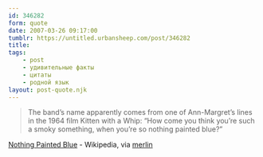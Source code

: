 ```yaml
---
id: 346282
form: quote
date: 2007-03-26 09:17:00
tumblr: https://untitled.urbansheep.com/post/346282
title: 
tags:
    - post
    - удивительные факты
    - цитаты
    - родной язык
layout: post-quote.njk
---
```


<blockquote>
The band&rsquo;s name apparently comes from one of Ann-Margret&rsquo;s lines in the 1964 film Kitten with a Whip: &ldquo;How come you think you&rsquo;re such a smoky something, when you&rsquo;re so nothing painted blue?&rdquo;
</blockquote>

<a href="http://en.wikipedia.org/wiki/Nothing_Painted_Blue">Nothing Painted Blue</a> - Wikipedia, via <a href="http://merlin.tumblr.com/post/338802">merlin</a>
